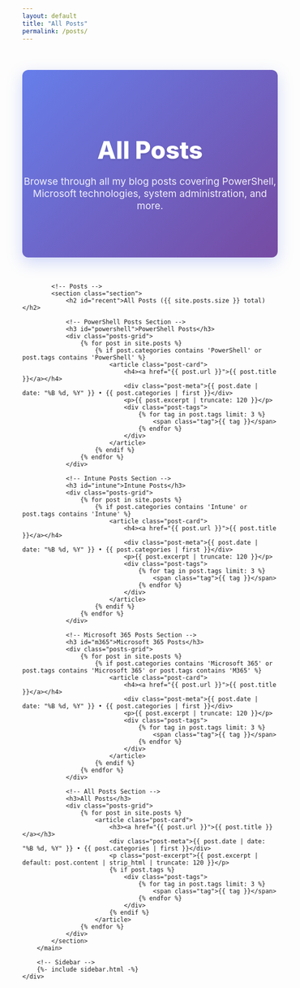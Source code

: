 ```yaml
---
layout: default
title: "All Posts"
permalink: /posts/
---
```


<link rel="stylesheet" href="/assets/css/main.css">

<style>
/* Main Layout */
.main-layout {
    display: grid;
    grid-template-columns: 1fr 300px;
    gap: 40px;
    padding: 40px 0;
}

@media (max-width: 1024px) {
    .main-layout {
        grid-template-columns: 1fr;
        gap: 30px;
    }
}

/* Content Area */
.content {
    min-height: 600px;
}

/* Hero Section */
.hero {
    background: linear-gradient(135deg, #667eea 0%, #764ba2 100%);
    color: white;
    padding: 60px 0;
    text-align: center;
    margin-bottom: 50px;
    border-radius: 12px;
    box-shadow: 0 10px 30px rgba(102, 126, 234, 0.3);
}

.hero h1 {
    font-size: 3rem;
    font-weight: 800;
    margin-bottom: 20px;
    text-shadow: 0 2px 4px rgba(0, 0, 0, 0.1);
}

.hero p {
    font-size: 1.2rem;
    margin-bottom: 30px;
    opacity: 0.9;
    max-width: 600px;
    margin-left: auto;
    margin-right: auto;
}

/* Section Styles */
.section {
    margin-bottom: 50px;
}

.section h2 {
    font-size: 2rem;
    font-weight: 700;
    margin-bottom: 30px;
    color: #1f2937;
    position: relative;
    padding-bottom: 10px;
}

[data-theme="dark"] .section h2 {
    color: #f9fafb;
}

.section h2::after {
    content: '';
    position: absolute;
    bottom: 0;
    left: 0;
    width: 50px;
    height: 3px;
    background: linear-gradient(90deg, #667eea, #764ba2);
    border-radius: 2px;
}

.section h3 {
    font-size: 1.5rem;
    font-weight: 600;
    margin: 40px 0 20px 0;
    color: #1f2937;
    position: relative;
    padding-bottom: 8px;
}

[data-theme="dark"] .section h3 {
    color: #f9fafb;
}

.section h3::after {
    content: '';
    position: absolute;
    bottom: 0;
    left: 0;
    width: 30px;
    height: 2px;
    background: linear-gradient(90deg, #667eea, #764ba2);
    border-radius: 1px;
}

/* Posts Grid */
.posts-grid {
    display: grid;
    grid-template-columns: repeat(auto-fit, minmax(300px, 1fr));
    gap: 25px;
    margin-bottom: 40px;
}

.post-card {
    background: #ffffff;
    border: 1px solid #e5e7eb;
    border-radius: 12px;
    padding: 25px;
    transition: all 0.3s ease;
    box-shadow: 0 2px 4px rgba(0, 0, 0, 0.05);
}

[data-theme="dark"] .post-card {
    background: #1f2937;
    border-color: #374151;
}

.post-card:hover {
    transform: translateY(-3px);
    box-shadow: 0 8px 20px rgba(0, 0, 0, 0.1);
}

[data-theme="dark"] .post-card:hover {
    box-shadow: 0 8px 20px rgba(0, 0, 0, 0.3);
}

.post-card h3,
.post-card h4 {
    margin-bottom: 10px;
}

.post-card h3 a,
.post-card h4 a {
    color: #1f2937;
    text-decoration: none;
    font-size: 1.1rem;
    font-weight: 600;
    transition: color 0.2s ease;
}

[data-theme="dark"] .post-card h3 a,
[data-theme="dark"] .post-card h4 a {
    color: #f9fafb;
}

.post-card h3 a:hover,
.post-card h4 a:hover {
    color: #667eea;
}

.post-meta {
    color: #6b7280;
    font-size: 0.9rem;
    margin-bottom: 12px;
}

[data-theme="dark"] .post-meta {
    color: #9ca3af;
}

.post-excerpt {
    color: #374151;
    line-height: 1.6;
    margin-bottom: 15px;
}

[data-theme="dark"] .post-excerpt {
    color: #d1d5db;
}

.post-tags {
    display: flex;
    flex-wrap: wrap;
    gap: 6px;
}

.tag {
    display: inline-block;
    background: #e0e7ff;
    color: #3730a3;
    padding: 4px 12px;
    border-radius: 20px;
    font-size: 0.8rem;
    font-weight: 500;
}

[data-theme="dark"] .tag {
    background: #312e81;
    color: #a5b4fc;
}

/* Responsive */
@media (max-width: 768px) {
    .hero h1 {
        font-size: 2rem;
    }
    
    .posts-grid {
        grid-template-columns: 1fr;
    }
}
</style>

<!-- Main Layout -->
<div class="container">
    <div class="main-layout">
        <!-- Content -->
        <main class="content">
            <!-- Hero Section -->
            <section class="hero">
                <h1>All Posts</h1>
                <p>Browse through all my blog posts covering PowerShell, Microsoft technologies, system administration, and more.</p>
            </section>

            <!-- Posts -->
            <section class="section">
                <h2 id="recent">All Posts ({{ site.posts.size }} total)</h2>
                
                <!-- PowerShell Posts Section -->
                <h3 id="powershell">PowerShell Posts</h3>
                <div class="posts-grid">
                    {% for post in site.posts %}
                        {% if post.categories contains 'PowerShell' or post.tags contains 'PowerShell' %}
                            <article class="post-card">
                                <h4><a href="{{ post.url }}">{{ post.title }}</a></h4>
                                <div class="post-meta">{{ post.date | date: "%B %d, %Y" }} • {{ post.categories | first }}</div>
                                <p>{{ post.excerpt | truncate: 120 }}</p>
                                <div class="post-tags">
                                    {% for tag in post.tags limit: 3 %}
                                        <span class="tag">{{ tag }}</span>
                                    {% endfor %}
                                </div>
                            </article>
                        {% endif %}
                    {% endfor %}
                </div>
                
                <!-- Intune Posts Section -->
                <h3 id="intune">Intune Posts</h3>
                <div class="posts-grid">
                    {% for post in site.posts %}
                        {% if post.categories contains 'Intune' or post.tags contains 'Intune' %}
                            <article class="post-card">
                                <h4><a href="{{ post.url }}">{{ post.title }}</a></h4>
                                <div class="post-meta">{{ post.date | date: "%B %d, %Y" }} • {{ post.categories | first }}</div>
                                <p>{{ post.excerpt | truncate: 120 }}</p>
                                <div class="post-tags">
                                    {% for tag in post.tags limit: 3 %}
                                        <span class="tag">{{ tag }}</span>
                                    {% endfor %}
                                </div>
                            </article>
                        {% endif %}
                    {% endfor %}
                </div>
                
                <!-- Microsoft 365 Posts Section -->
                <h3 id="m365">Microsoft 365 Posts</h3>
                <div class="posts-grid">
                    {% for post in site.posts %}
                        {% if post.categories contains 'Microsoft 365' or post.tags contains 'Microsoft 365' or post.tags contains 'M365' %}
                            <article class="post-card">
                                <h4><a href="{{ post.url }}">{{ post.title }}</a></h4>
                                <div class="post-meta">{{ post.date | date: "%B %d, %Y" }} • {{ post.categories | first }}</div>
                                <p>{{ post.excerpt | truncate: 120 }}</p>
                                <div class="post-tags">
                                    {% for tag in post.tags limit: 3 %}
                                        <span class="tag">{{ tag }}</span>
                                    {% endfor %}
                                </div>
                            </article>
                        {% endif %}
                    {% endfor %}
                </div>
                
                <!-- All Posts Section -->
                <h3>All Posts</h3>
                <div class="posts-grid">
                    {% for post in site.posts %}
                        <article class="post-card">
                            <h3><a href="{{ post.url }}">{{ post.title }}</a></h3>
                            <div class="post-meta">{{ post.date | date: "%B %d, %Y" }} • {{ post.categories | first }}</div>
                            <p class="post-excerpt">{{ post.excerpt | default: post.content | strip_html | truncate: 120 }}</p>
                            {% if post.tags %}
                                <div class="post-tags">
                                    {% for tag in post.tags limit: 3 %}
                                        <span class="tag">{{ tag }}</span>
                                    {% endfor %}
                                </div>
                            {% endif %}
                        </article>
                    {% endfor %}
                </div>
            </section>
        </main>

        <!-- Sidebar -->
        {%- include sidebar.html -%}
    </div>
</div>